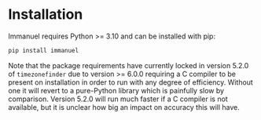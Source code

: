 # Installation

Immanuel requires Python >= 3.10 and can be installed with pip:

```bash
pip install immanuel
```

Note that the package requirements have currently locked in version 5.2.0 of `timezonefinder` due to version >= 6.0.0 requiring a C compiler to be present on installation in order to run with any degree of efficiency. Without one it will revert to a pure-Python library which is painfully slow by comparison. Version 5.2.0 will run much faster if a C compiler is not available, but it is unclear how big an impact on accuracy this will have.
